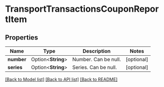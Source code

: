 # TransportTransactionsCouponReportItem

## Properties

Name | Type | Description | Notes
------------ | ------------- | ------------- | -------------
**number** | Option<**String**> | Number. Can be null. | [optional]
**series** | Option<**String**> | Series. Can be null. | [optional]

[[Back to Model list]](../README.md#documentation-for-models) [[Back to API list]](../README.md#documentation-for-api-endpoints) [[Back to README]](../README.md)


